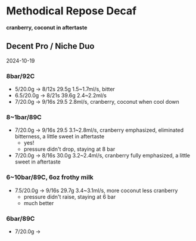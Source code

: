 # Methodical Repose Decaf

**cranberry, coconut in aftertaste**

## Decent Pro / Niche Duo

2024-10-19

### 8bar/92C

- 5/20.0g -> 8/12s 29.5g 1.5\~1.7ml/s, bitter
- 6.5/20.0g -> 8/21s 39.6g 2.4\~2.2ml/s
- 7/20.0g -> 9/16s 29.5 2.8ml/s, cranberry, coconut when cool down

### 8~1bar/89C

- 7/20.0g -> 9/16s 29.5 3.1\~2.8ml/s, cranberry emphasized, eliminated bitterness, a little sweet in aftertaste
  - yes!
  - pressure didn't drop, staying at 8 bar
- 7/20.0g -> 8/16s 30.0g 3.2\~2.4ml/s, cranberry fully emphasized, a little sweet in aftertaste

### 6~10bar/89C, 6oz frothy milk

- 7.5/20.0g -> 9/16s 29.7g 3.4\~3.1ml/s, more coconut less cranberry
  - pressure didn't raise, staying at 6 bar
  - much better

### 6bar/89C


- 7/20.0g -> 
